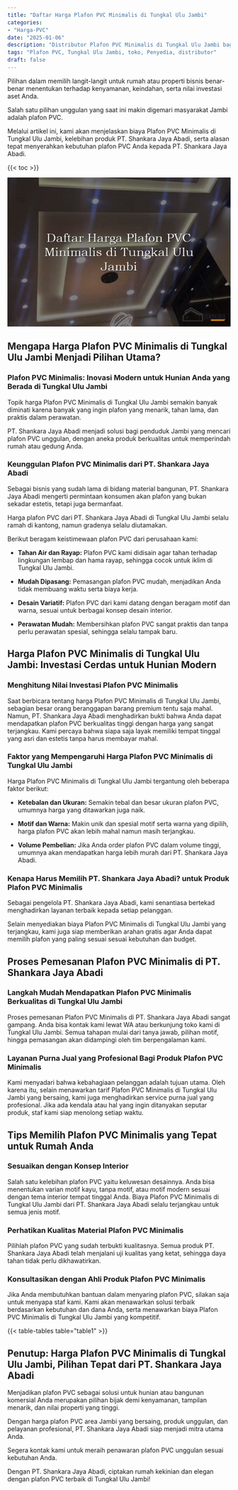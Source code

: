 ```yaml
---
title: "Daftar Harga Plafon PVC Minimalis di Tungkal Ulu Jambi"
categories: 
- "Harga-PVC"
date: "2025-01-06"
description: "Distributor Plafon PVC Minimalis di Tungkal Ulu Jambi bagi rumah, perkantoran, serta ritel. Panel berkualitas, pilihan motif, variasi warna menarik, dengan layanan instalasi oleh tim berpengalaman serta jaminan resmi!|Servis penyediaan Plafon PVC Minimalis di Tungkal Ulu Jambi bagi keperluan hunian, perkantoran, atau gerai, dengan produk terbaik dan pemasangan oleh tenaga ahli profesional serta kepastian resmi.|Alternatif Plafon PVC Minimalis di Tungkal Ulu Jambi yang terpercaya untuk tempat tinggal, kantor, dan toko, dengan panel terbaik dan penempatan oleh tim berpengalaman dan kepastian resmi.|Penjualan Plafon PVC Minimalis di Tungkal Ulu Jambi untuk hunian, office, dan toko, beserta produk berkualitas dan penempatan dikerjakan oleh tim ahli, dilengkapi dengan kepastian resmi.}"
tags: "Plafon PVC, Tungkal Ulu Jambi, toko, Penyedia, distributor"
draft: false
---
```


Pilihan dalam memilih langit-langit untuk rumah atau properti bisnis benar-benar menentukan terhadap kenyamanan, keindahan, serta nilai investasi aset Anda.

Salah satu pilihan unggulan yang saat ini makin digemari masyarakat Jambi adalah plafon PVC.

Melalui artikel ini, kami akan menjelaskan biaya Plafon PVC Minimalis di Tungkal Ulu Jambi, kelebihan produk PT. Shankara Jaya Abadi, serta alasan tepat menyerahkan kebutuhan plafon PVC Anda kepada PT. Shankara Jaya Abadi.

{{< toc >}}

![Daftar Harga Plafon PVC Minimalis di Tungkal Ulu Jambi](/images/Harga-PVC/Daftar-Harga-Plafon-PVC-Minimalis-di-Tungkal-Ulu-Jambi.png)


## Mengapa Harga Plafon PVC Minimalis di Tungkal Ulu Jambi Menjadi Pilihan Utama?

### Plafon PVC Minimalis: Inovasi Modern untuk Hunian Anda yang Berada di Tungkal Ulu Jambi

Topik harga Plafon PVC Minimalis di Tungkal Ulu Jambi semakin banyak diminati karena banyak yang ingin plafon yang menarik, tahan lama, dan praktis dalam perawatan.

PT. Shankara Jaya Abadi menjadi solusi bagi penduduk Jambi yang mencari plafon PVC unggulan, dengan aneka produk berkualitas untuk memperindah rumah atau gedung Anda.

### Keunggulan Plafon PVC Minimalis dari PT. Shankara Jaya Abadi

Sebagai bisnis yang sudah lama di bidang material bangunan, PT. Shankara Jaya Abadi mengerti permintaan konsumen akan plafon yang bukan sekadar estetis, tetapi juga bermanfaat.

Harga plafon PVC dari PT. Shankara Jaya Abadi di Tungkal Ulu Jambi selalu ramah di kantong, namun gradenya selalu diutamakan.

Berikut beragam keistimewaan plafon PVC dari perusahaan kami:

- **Tahan Air dan Rayap:** Plafon PVC kami didisain agar tahan terhadap lingkungan lembap dan hama rayap, sehingga cocok untuk iklim di Tungkal Ulu Jambi.

- **Mudah Dipasang:** Pemasangan plafon PVC mudah, menjadikan Anda tidak membuang waktu serta biaya kerja.

- **Desain Variatif:** Plafon PVC dari kami datang dengan beragam motif dan warna, sesuai untuk berbagai konsep desain interior.

- **Perawatan Mudah:** Membersihkan plafon PVC sangat praktis dan tanpa perlu perawatan spesial, sehingga selalu tampak baru.

## Harga Plafon PVC Minimalis di Tungkal Ulu Jambi: Investasi Cerdas untuk Hunian Modern

### Menghitung Nilai Investasi Plafon PVC Minimalis

Saat berbicara tentang harga Plafon PVC Minimalis di Tungkal Ulu Jambi, sebagian besar orang beranggapan barang premium tentu saja mahal. Namun, PT. Shankara Jaya Abadi menghadirkan bukti bahwa Anda dapat mendapatkan plafon PVC berkualitas tinggi dengan harga yang sangat terjangkau. Kami percaya bahwa siapa saja layak memiliki tempat tinggal yang asri dan estetis tanpa harus membayar mahal.

### Faktor yang Mempengaruhi Harga Plafon PVC Minimalis di Tungkal Ulu Jambi

Harga Plafon PVC Minimalis di Tungkal Ulu Jambi tergantung oleh beberapa faktor berikut:

- **Ketebalan dan Ukuran:** Semakin tebal dan besar ukuran plafon PVC, umumnya harga yang ditawarkan juga naik.

- **Motif dan Warna:** Makin unik dan spesial motif serta warna yang dipilih, harga plafon PVC akan lebih mahal namun masih terjangkau.

- **Volume Pembelian:** Jika Anda order plafon PVC dalam volume tinggi, umumnya akan mendapatkan harga lebih murah dari PT. Shankara Jaya Abadi.

### Kenapa Harus Memilih PT. Shankara Jaya Abadi? untuk Produk Plafon PVC Minimalis

Sebagai pengelola PT. Shankara Jaya Abadi, kami senantiasa bertekad menghadirkan layanan terbaik kepada setiap pelanggan.

Selain menyediakan biaya Plafon PVC Minimalis di Tungkal Ulu Jambi yang terjangkau, kami juga siap memberikan arahan gratis agar Anda dapat memilih plafon yang paling sesuai sesuai kebutuhan dan budget.

## Proses Pemesanan Plafon PVC Minimalis di PT. Shankara Jaya Abadi

### Langkah Mudah Mendapatkan Plafon PVC Minimalis Berkualitas di Tungkal Ulu Jambi

Proses pemesanan Plafon PVC Minimalis di PT. Shankara Jaya Abadi sangat gampang. Anda bisa kontak kami lewat WA atau berkunjung toko kami di Tungkal Ulu Jambi. Semua tahapan mulai dari tanya jawab, pilihan motif, hingga pemasangan akan didampingi oleh tim berpengalaman kami.

### Layanan Purna Jual yang Profesional Bagi Produk Plafon PVC Minimalis

Kami menyadari bahwa kebahagiaan pelanggan adalah tujuan utama. Oleh karena itu, selain menawarkan tarif Plafon PVC Minimalis di Tungkal Ulu Jambi yang bersaing, kami juga menghadirkan service purna jual yang profesional. Jika ada kendala atau hal yang ingin ditanyakan seputar produk, staf kami siap menolong setiap waktu.

## Tips Memilih Plafon PVC Minimalis yang Tepat untuk Rumah Anda

### Sesuaikan dengan Konsep Interior

Salah satu kelebihan plafon PVC yaitu keluwesan desainnya. Anda bisa menentukan varian motif kayu, tanpa motif, atau motif modern sesuai dengan tema interior tempat tinggal Anda. Biaya Plafon PVC Minimalis di Tungkal Ulu Jambi dari PT. Shankara Jaya Abadi selalu terjangkau untuk semua jenis motif.

### Perhatikan Kualitas Material Plafon PVC Minimalis

Pilihlah plafon PVC yang sudah terbukti kualitasnya. Semua produk PT. Shankara Jaya Abadi telah menjalani uji kualitas yang ketat, sehingga daya tahan tidak perlu dikhawatirkan.

### Konsultasikan dengan Ahli Produk Plafon PVC Minimalis

Jika Anda membutuhkan bantuan dalam menyaring plafon PVC, silakan saja untuk menyapa staf kami. Kami akan menawarkan solusi terbaik berdasarkan kebutuhan dan dana Anda, serta menawarkan biaya Plafon PVC Minimalis di Tungkal Ulu Jambi yang kompetitif.

{{< table-tables table="table1" >}}

## Penutup: Harga Plafon PVC Minimalis di Tungkal Ulu Jambi, Pilihan Tepat dari PT. Shankara Jaya Abadi

Menjadikan plafon PVC sebagai solusi untuk hunian atau bangunan komersial Anda merupakan pilihan bijak demi kenyamanan, tampilan menarik, dan nilai properti yang tinggi.

Dengan harga plafon PVC area Jambi yang bersaing, produk unggulan, dan pelayanan profesional, PT. Shankara Jaya Abadi siap menjadi mitra utama Anda.

Segera kontak kami untuk meraih penawaran plafon PVC unggulan sesuai kebutuhan Anda.

Dengan PT. Shankara Jaya Abadi, ciptakan rumah kekinian dan elegan dengan plafon PVC terbaik di Tungkal Ulu Jambi!